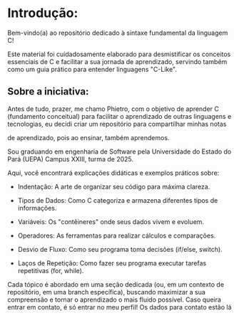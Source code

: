 # Introdução:

Bem-vindo(a) ao repositório dedicado à sintaxe fundamental da linguagem C!



Este material foi cuidadosamente elaborado para desmistificar os conceitos essenciais de C e facilitar a sua jornada de aprendizado, servindo também como um guia prático para entender linguagens "C-Like".



## Sobre a iniciativa:

Antes de tudo, prazer, me chamo Phietro, com o objetivo de aprender C (fundamento conceitual) para facilitar o aprendizado de outras linguagens e tecnologias, eu decidi criar um repositório para compartilhar minhas notas

de aprendizado, pois ao ensinar, também aprendemos. 

Sou graduando em engenharia de Software pela Universidade do Estado do Pará (UEPA) Campus XXIII, turma de 2025. 





Aqui, você encontrará explicações didáticas e exemplos práticos sobre:



- Indentação: A arte de organizar seu código para máxima clareza.



- Tipos de Dados: Como C categoriza e armazena diferentes tipos de informações.



- Variáveis: Os "contêineres" onde seus dados vivem e evoluem.



- Operadores: As ferramentas para realizar cálculos e comparações.



- Desvio de Fluxo: Como seu programa toma decisões (if/else, switch).



- Laços de Repetição: Como fazer seu programa executar tarefas repetitivas (for, while).



Cada tópico é abordado em uma seção dedicada (ou, em um contexto de repositório, em uma branch específica), buscando maximizar a sua compreensão e tornar o aprendizado o mais fluido possível.
Caso queira entrar em contato, é só entrar no meu perfil! Os dados para contato estão lá
